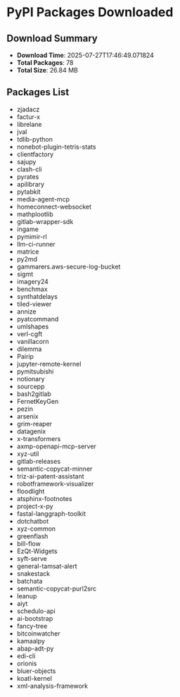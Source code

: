 # PyPI Packages Downloaded

## Download Summary
- **Download Time**: 2025-07-27T17:46:49.071824
- **Total Packages**: 78
- **Total Size**: 26.84 MB

## Packages List
- zjadacz
- factur-x
- librelane
- jval
- tdlib-python
- nonebot-plugin-tetris-stats
- clientfactory
- sajupy
- clash-cli
- pyrates
- apilibrary
- pytabkit
- media-agent-mcp
- homeconnect-websocket
- mathplootIib
- gitlab-wrapper-sdk
- ingame
- pymimir-rl
- llm-ci-runner
- matrice
- py2md
- gammarers.aws-secure-log-bucket
- sigmt
- imagery24
- benchmax
- synthatdelays
- tiled-viewer
- annize
- pyatcommand
- umlshapes
- verl-cgft
- vanillacorn
- dilemma
- Pairip
- jupyter-remote-kernel
- pymitsubishi
- notionary
- sourcepp
- bash2gitlab
- FernetKeyGen
- pezin
- arsenix
- grim-reaper
- datagenix
- x-transformers
- axmp-openapi-mcp-server
- xyz-util
- gitlab-releases
- semantic-copycat-minner
- triz-ai-patent-assistant
- robotframework-visualizer
- floodlight
- atsphinx-footnotes
- project-x-py
- fastal-langgraph-toolkit
- dotchatbot
- xyz-common
- greenflash
- bill-flow
- EzQt-Widgets
- syft-serve
- general-tamsat-alert
- snakestack
- batchata
- semantic-copycat-purl2src
- leanup
- aiyt
- schedulo-api
- ai-bootstrap
- fancy-tree
- bitcoinwatcher
- kamaalpy
- abap-adt-py
- edi-cli
- orionis
- bluer-objects
- koatl-kernel
- xml-analysis-framework
